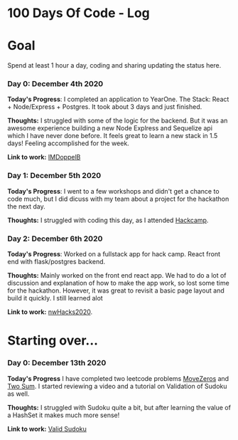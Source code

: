 # 100 Days Of Code - Log

# Goal

Spend at least 1 hour a day, coding and sharing updating the status here. 
### Day 0: December 4th 2020

**Today's Progress**: I completed an application to YearOne. The Stack: React + Node/Express + Postgres. It took about 3 days and just finished.

**Thoughts:** I struggled with some of the logic for the backend. But it was an awesome experience building a new Node Explress and Sequelize api which I have never done before. It feels great to learn a new stack in 1.5 days! Feeling accomplished for the week.

**Link to work:** [IMDoppelB](https://github.com/jakemeout/imdoppelb)
   
### Day 1: December 5th 2020

**Today's Progress**: I went to a few workshops and didn't get a chance to code much, but I did dicuss with my team about a project for the hackathon the next day. 

**Thoughts:** I struggled with coding this day, as I attended [Hackcamp](https://hackcamp.nwplus.io/).

### Day 2: December 6th 2020

**Today's Progress**: Worked on a fullstack app for hack camp. React front end with flask/postgres backend.

**Thoughts:** Mainly worked on the front end react app. We had to do a lot of discussion and explanation of how to make the app work, so lost some time for the hackathon. However, it was great to revisit a basic page layout and build it quickly. I still learned alot

**Link to work:** [nwHacks2020](https://github.com/kylejb/nwHacks2020).
   


# Starting over...

### Day 0: December 13th 2020

**Today's Progress** I have completed two leetcode problems [MoveZeros](https://leetcode.com/explore/interview/card/top-interview-questions-easy/92/array/567/) and [Two Sum](https://leetcode.com/explore/interview/card/top-interview-questions-easy/92/array/546/). I started reviewing a video and a tutorial on Validation of Sudoku as well. 

**Thoughts:** I struggled with Sudoku quite a bit, but after learning the value of a HashSet it makes much more sense!

**Link to work:** [Valid Sudoku](https://leetcode.com/explore/interview/card/top-interview-questions-easy/92/array/769/)
   

   